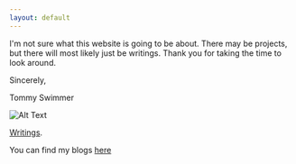 ```yaml
---
layout: default
---
```


I'm not sure what this website is going to be about. There may be projects, but there will most likely just be writings. Thank you for taking the time to look around.

Sincerely,

Tommy Swimmer

![Alt Text](https://media.giphy.com/media/vFKqnCdLPNOKc/giphy.gif)

[Writings](./another-page.html).

You can find my blogs [here](./blog/)
